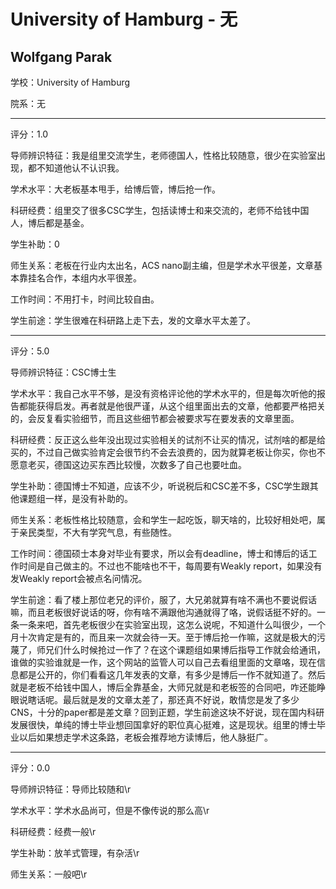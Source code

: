 # University of Hamburg - 无

## Wolfgang Parak

学校：University of Hamburg

院系：无

* * *

评分：1.0

导师辨识特征：我是组里交流学生，老师德国人，性格比较随意，很少在实验室出现，都不知道他认不认识我。

学术水平：大老板基本甩手，给博后管，博后抢一作。

科研经费：组里交了很多CSC学生，包括读博士和来交流的，老师不给钱中国人，博后都是基金。

学生补助：0

师生关系：老板在行业内太出名，ACS nano副主编，但是学术水平很差，文章基本靠挂名合作，本组内水平很差。

工作时间：不用打卡，时间比较自由。

学生前途：学生很难在科研路上走下去，发的文章水平太差了。

* * *

评分：5.0

导师辨识特征：CSC博士生

学术水平：我自己水平不够，是没有资格评论他的学术水平的，但是每次听他的报告都能获得启发。再者就是他很严谨，从这个组里面出去的文章，他都要严格把关的，会反复看实验细节，而且这些细节都会被要求写在要发表的文章里面。

科研经费：反正这么些年没出现过实验相关的试剂不让买的情况，试剂啥的都是给买的，不过自己做实验肯定会很节约不会去浪费的，因为就算老板让你买，你也不愿意老买，德国这边买东西比较慢，次数多了自己也要吐血。

学生补助：德国博士不知道，应该不少，听说税后和CSC差不多，CSC学生跟其他课题组一样，是没有补助的。

师生关系：老板性格比较随意，会和学生一起吃饭，聊天啥的，比较好相处吧，属于亲民类型，不大有学究气息，有些随性。

工作时间：德国硕士本身对毕业有要求，所以会有deadline，博士和博后的话工作时间是自己做主的。不过也不能啥也不干，每周要有Weakly report，如果没有发Weakly report会被点名问情况。

学生前途：看了楼上那位老兄的评价，服了，大兄弟就算有啥不满也不要说假话嘛，而且老板很好说话的呀，你有啥不满跟他沟通就得了咯，说假话挺不好的。一条一条来吧，首先老板很少在实验室出现，这怎么说呢，不知道什么叫很少，一个月十次肯定是有的，而且来一次就会待一天。至于博后抢一作嘛，这就是极大的污蔑了，师兄们什么时候抢过一作了？在这个课题组如果博后指导工作就会给通讯，谁做的实验谁就是一作，这个网站的监管人可以自己去看组里面的文章咯，现在信息都是公开的，你们看看这几年发表的文章，有多少是博后一作不就知道了。然后就是老板不给钱中国人，博后全靠基金，大师兄就是和老板签的合同吧，咋还能睁眼说瞎话呢。最后就是发的文章太差了，那还真不好说，敢情您是发了多少CNS，十分的paper都是差文章？回到正题，学生前途这块不好说，现在国内科研发展很快，单纯的博士毕业想回国拿好的职位真心挺难，这是现状。组里的博士毕业以后如果想走学术这条路，老板会推荐地方读博后，他人脉挺广。

* * *

评分：0.0

导师辨识特征：导师比较随和\r

学术水平：学术水品尚可，但是不像传说的那么高\r

科研经费：经费一般\r

学生补助：放羊式管理，有杂活\r

师生关系：一般吧\r